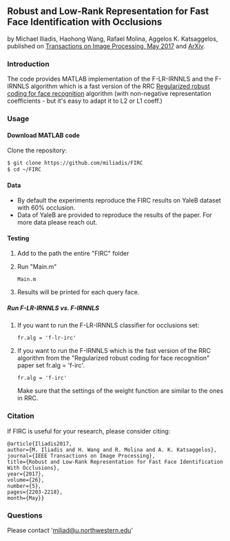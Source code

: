 ## Robust and Low-Rank Representation for Fast Face Identification with Occlusions
by Michael Iliadis, Haohong Wang, Rafael Molina, Aggelos K. Katsaggelos, published on [Transactions on Image Processing, May 2017](http://ieeexplore.ieee.org/document/7864430/) and [ArXiv](https://arxiv.org/abs/1605.02266).

### Introduction
The code provides MATLAB implementation of the F-LR-IRNNLS and the F-IRNNLS algorithm which is a fast version of the RRC [Regularized robust coding for face recognition](http://ieeexplore.ieee.org/document/6392275/) algorithm (with non-negative representation coefficients - but it's easy to adapt it to L2 or L1 coeff.)

### Usage

#### Download MATLAB code

Clone the repository:

```bash
$ git clone https://github.com/miliadis/FIRC
$ cd ~/FIRC 
```

#### Data

* By default the experiments reproduce the FIRC results on YaleB dataset with 60% occlusion.
* Data of YaleB are provided to reproduce the results of the paper. For more data please reach out.

#### Testing

1. Add to the path the entire "FIRC" folder
2. Run "Main.m"

    ```shell
   Main.m
   ```  
3. Results will be printed for each query face.

##### Run F-LR-IRNNLS vs. F-IRNNLS

1. If you want to run the F-LR-IRNNLS classifier for occlusions set:

    ```shell
   fr.alg = 'f-lr-irc'
   ```  

2. If you want to run the F-IRNNLS which is the fast version of the RRC algorithm from
the "Regularized robust coding for face recognition" paper set fr.alg = 'f-irc'.

    ```shell
   fr.alg = 'f-irc'
   ```  
   Make sure that the settings of the weight function are similar to the ones in RRC.

### Citation

If FIRC is useful for your research, please consider citing:

    @article{Iliadis2017, 
    author={M. Iliadis and H. Wang and R. Molina and A. K. Katsaggelos}, 
    journal={IEEE Transactions on Image Processing}, 
    title={Robust and Low-Rank Representation for Fast Face Identification With Occlusions}, 
    year={2017}, 
    volume={26}, 
    number={5}, 
    pages={2203-2218},
    month={May}}
    
### Questions
Please contact 'miliad@u.northwestern.edu'


